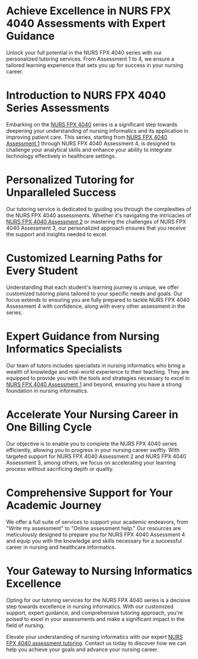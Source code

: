# Achieve Excellence in NURS FPX 4040 Assessments with Expert Guidance

Unlock your full potential in the NURS FPX 4040 series with our personalized tutoring services. From Assessment 1 to 4, we ensure a tailored learning experience that sets you up for success in your nursing career.

# Introduction to NURS FPX 4040 Series Assessments

Embarking on the <a href="https://www.etutors.us/nurs-fpx-4040/">NURS FPX 4040</a> series is a significant step towards deepening your understanding of nursing informatics and its application in improving patient care. This series, starting from <a href="https://www.etutors.us/nurs-fpx4040-assessment-1-nursing-informatics-in-healthcare/">NURS FPX 4040 Assessment 1</a> through NURS FPX 4040 Assessment 4, is designed to challenge your analytical skills and enhance your ability to integrate technology effectively in healthcare settings.

# Personalized Tutoring for Unparalleled Success

Our tutoring service is dedicated to guiding you through the complexities of the NURS FPX 4040 assessments. Whether it's navigating the intricacies of <a href="https://www.etutors.us/nurs-fpx4040-assessment-2-protected-health-information/">NURS FPX 4040 Assessment 2</a> or mastering the challenges of NURS FPX 4040 Assessment 3, our personalized approach ensures that you receive the support and insights needed to excel.

# Customized Learning Paths for Every Student

Understanding that each student's learning journey is unique, we offer customized tutoring plans tailored to your specific needs and goals. Our focus extends to ensuring you are fully prepared to tackle NURS FPX 4040 Assessment 4 with confidence, along with every other assessment in the series.

# Expert Guidance from Nursing Informatics Specialists

Our team of tutors includes specialists in nursing informatics who bring a wealth of knowledge and real-world experience to their teaching. They are equipped to provide you with the tools and strategies necessary to excel in <a href="https://www.etutors.us/nurs-fpx4040-assessment-2-protected-health-information/">NURS FPX 4040 Assessment 1</a> and beyond, ensuring you have a strong foundation in nursing informatics.

# Accelerate Your Nursing Career in One Billing Cycle

Our objective is to enable you to complete the NURS FPX 4040 series efficiently, allowing you to progress in your nursing career swiftly. With targeted support for NURS FPX 4040 Assessment 2 and NURS FPX 4040 Assessment 3, among others, we focus on accelerating your learning process without sacrificing depth or quality.

# Comprehensive Support for Your Academic Journey

We offer a full suite of services to support your academic endeavors, from "Write my assessment" to "Online assessment help." Our resources are meticulously designed to prepare you for NURS FPX 4040 Assessment 4 and equip you with the knowledge and skills necessary for a successful career in nursing and healthcare informatics.

# Your Gateway to Nursing Informatics Excellence

Opting for our tutoring services for the NURS FPX 4040 series is a decisive step towards excellence in nursing informatics. With our customized support, expert guidance, and comprehensive tutoring approach, you're poised to excel in your assessments and make a significant impact in the field of nursing.

Elevate your understanding of nursing informatics with our expert <a href="https://www.etutors.us/nurs-fpx4040-assessment-1-nursing-informatics-in-healthcare/">NURS FPX 4040 assessment tutoring</a>. Contact us today to discover how we can help you achieve your goals and advance your nursing career.


